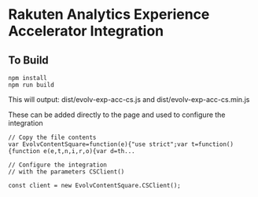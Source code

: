 # Rakuten Analytics Experience Accelerator Integration

## To Build
```
npm install
npm run build
```

This will output:
dist/evolv-exp-acc-cs.js and dist/evolv-exp-acc-cs.min.js

These can be added directly to the page and used to configure the integration

```
// Copy the file contents
var EvolvContentSquare=function(e){"use strict";var t=function(){function e(e,t,n,i,r,o){var d=th...

// Configure the integration 
// with the parameters CSClient()

const client = new EvolvContentSquare.CSClient();
```
